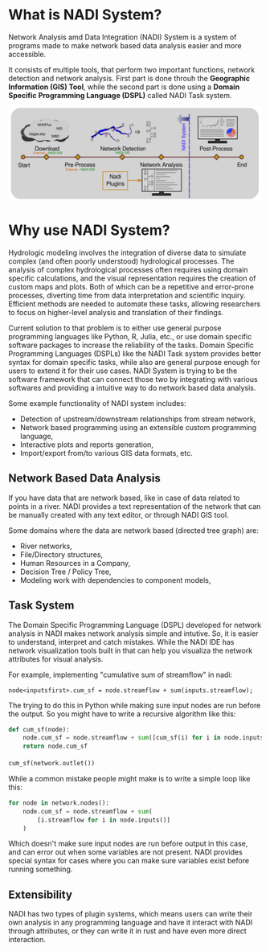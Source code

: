 # What is NADI System?

Network Analysis amd Data Integration (NADI) System is a system of programs made to make network based data analysis easier and more accessible.

It consists of multiple tools, that perform two important functions, network detection and network analysis. First part is done throuh the **Geographic Information (GIS) Tool**, while the second part is done using a **Domain Specific Programming Language (DSPL)** called NADI Task system.

![NADI System Workflow](./images/nadi-workflow-simple.svg)

# Why use NADI System?
Hydrologic modeling involves the integration of diverse data to
simulate complex (and often poorly understood) hydrological
processes. The analysis of complex hydrological processes often
requires using domain specific calculations, and the visual
representation requires the creation of custom maps and plots. Both of
which can be a repetitive and error-prone processes, diverting time
from data interpretation and scientific inquiry. Efficient methods are
needed to automate these tasks, allowing researchers to focus on
higher-level analysis and translation of their findings.

Current solution to that problem is to either use general purpose programming languages like Python, R, Julia, etc., or use domain specific software packages to increase the reliability of the tasks. Domain Specific Programming Languages (DSPLs) like the NADI Task system provides better syntax for domain specific tasks, while also are general purpose enough for users to extend it for their use cases. NADI System is trying to be the software framework that can connect those two by integrating with various softwares and providing a intuitive way to do network based data analysis.

Some example functionality of NADI system includes:
- Detection of upstream/downstream relationships from stream network,
- Network based programming using an extensible custom programming language,
- Interactive plots and reports generation,
- Import/export from/to various GIS data formats, etc.

## Network Based Data Analysis
If you have data that are network based, like in case of data related to points in a river. NADI provides a text representation of the network that can be manually created with any text editor, or through NADI GIS tool. 

Some domains where the data are network based (directed tree graph) are:
- River networks,
- File/Directory structures,
- Human Resources in a Company,
- Decision Tree / Policy Tree,
- Modeling work with dependencies to component models,


<!-- TODO -->
<!-- ## Interactive outputs -->
<!-- Here is a sample interactive plot made using NADI. -->

<!-- ```task run svg -->

<!-- ``` -->

## Task System
The Domain Specific Programming Language (DSPL) developed for network analysis in NADI makes network analysis simple and intutive. So, it is easier to understand, interpret and catch mistakes. While the NADI IDE has network visualization tools built in that can help you visualiza the network attributes for visual analysis.

For example, implementing "cumulative sum of streamflow" in nadi:

```task
node<inputsfirst>.cum_sf = node.streamflow + sum(inputs.streamflow);
```

The trying to do this in Python while making sure input nodes are run before the output. So you might have to write a recursive algorithm like this:

```python
def cum_sf(node):
	node.cum_sf = node.streamflow + sum([cum_sf(i) for i in node.inputs()])
	return node.cum_sf

cum_sf(network.outlet())
```

While a common mistake people might make is to write a simple loop like this:
```python
for node in network.nodes():
    node.cum_sf = node.streamflow + sum(
	    [i.streamflow for i in node.inputs()]
	)
```
Which doesn't make sure input nodes are run before output in this case, and can error out when some variables are not present. NADI provides special syntax for cases where you can make sure variables exist before running something.

## Extensibility
NADI has two types of plugin systems, which means users can write their own analysis in any programming language and have it interact with NADI through attributes, or they can write it in rust and have even more direct interaction.
